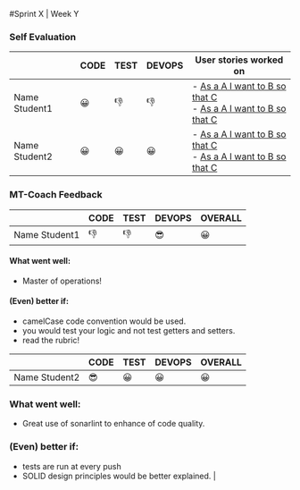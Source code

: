 #Sprint X | Week Y



### Self Evaluation

|               | CODE    |TEST   |DEVOPS  | User stories worked on                           |
|---------------|---------|-------|--------|---------------------------------------------------|
| Name Student1  |  😀  |  👎   |   👎     |- [As a A I want to B so that C](link-to-relevant-commit) <br> - [As a A I want to B so that C](link-to-relevant-commit) |
| Name Student2  |  😀  |  😀   |   😀     | - [As a A I want to B so that C](link-to-relevant-commit) <br> - [As a A I want to B so that C](link-to-relevant-commit) | 

### MT-Coach Feedback

|               | CODE |TEST | DEVOPS   |OVERALL   |
|---------------|------|-----|----------|--------------------|
| Name Student1  |  👎  | 👎 |   😎    | 😀 |

#### What went well:
 - Master of operations!

#### (Even) better if:
- camelCase code convention would be used.
- you would test your logic and not test getters and setters.
- read the rubric!


|               | CODE |TEST | DEVOPS   |OVERALL   |
|---------------|------|-----|----------|--------------------|
| Name Student2  |  😎  | 😀 |    😀   | 😀 |

### What went well:
 - Great use of sonarlint to enhance of code quality.

### (Even) better if:
- tests are run at every push
- SOLID design principles would be better explained.
                          |
